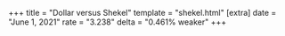 +++
title = "Dollar versus Shekel"
template = "shekel.html"
[extra]
date = "June  1, 2021"
rate = "3.238"
delta = "0.461% weaker"
+++
